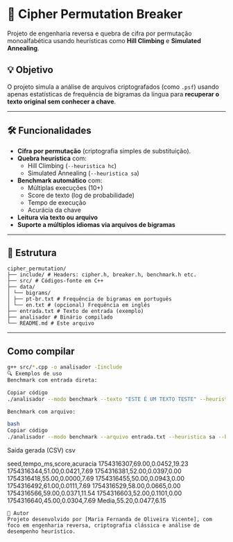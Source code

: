 # 🔐 Cipher Permutation Breaker

Projeto de engenharia reversa e quebra de cifra por permutação monoalfabética usando heurísticas como **Hill Climbing** e **Simulated Annealing**.

## 💡 Objetivo

O projeto simula a análise de arquivos criptografados (como `.psf`) usando apenas estatísticas de frequência de bigramas da língua para **recuperar o texto original sem conhecer a chave**.

---

## 🛠️ Funcionalidades

- **Cifra por permutação** (criptografia simples de substituição).
- **Quebra heurística** com:
  - Hill Climbing (`--heuristica hc`)
  - Simulated Annealing (`--heuristica sa`)
- **Benchmark automático** com:
  - Múltiplas execuções (10+)
  - Score de texto (log de probabilidade)
  - Tempo de execução
  - Acurácia da chave
- **Leitura via texto ou arquivo**
- **Suporte a múltiplos idiomas via arquivos de bigramas**

---

## 📁 Estrutura
```text 
cipher_permutation/
├── include/ # Headers: cipher.h, breaker.h, benchmark.h etc.
├── src/ # Códigos-fonte em C++
├── data/
│ └── bigrams/
│ ├── pt-br.txt # Frequência de bigramas em português
│ └── en.txt # (opcional) Frequência em inglês
├── entrada.txt # Texto de entrada (exemplo)
├── analisador # Binário compilado
└── README.md # Este arquivo
```

---

##  Como compilar

```bash
g++ src/*.cpp -o analisador -Iinclude
🔍 Exemplos de uso
Benchmark com entrada direta:
```
```bash
Copiar código
./analisador --modo benchmark --texto "ESTE É UM TEXTO TESTE" --heuristica hc --bigrams data/bigrams/pt-br.txt
````
```bash
Benchmark com arquivo:
````
```bash
bash
Copiar código
./analisador --modo benchmark --arquivo entrada.txt --heuristica sa --bigrams data/bigrams/pt-br.txt
````
Saída gerada (CSV)
csv

seed,tempo_ms,score,acuracia
1754316307,69.00,0.0452,19.23
1754316344,51.00,0.0421,7.69
1754316381,52.00,0.0397,0.00
1754316418,55.00,0.0000,7.69
1754316455,50.00,0.0943,0.00
1754316492,61.00,0.0111,7.69
1754316529,58.00,0.0665,0.00
1754316566,59.00,0.0371,11.54
1754316603,52.00,0.1101,0.00
1754316640,45.00,0.0304,7.69
Media,55.20,0.0477,6.15

````
🧠 Autor
Projeto desenvolvido por [Maria Fernanda de Oliveira Vicente], com foco em engenharia reversa, criptografia clássica e análise de desempenho heurístico.

